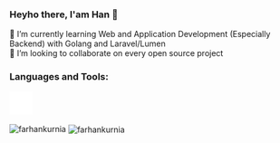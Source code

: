 ### Heyho there, I'am Han 👋
🌱 I’m currently learning Web and Application Development (Especially Backend) with Golang and Laravel/Lumen <br>
👯 I’m looking to collaborate on every open source project


<!--
**FarhanKurnia/FarhanKurnia** is a ✨ _special_ ✨ repository because its `README.md` (this file) appears on your GitHub profile.

Here are some ideas to get you started:

- 🔭 I’m currently working on ...
- 🌱 I’m currently learning ...
- 👯 I’m looking to collaborate on ...
- 🤔 I’m looking for help with ...
- 💬 Ask me about ...
- 📫 How to reach me: ...
- 😄 Pronouns: ...
- ⚡ Fun fact: ...
-->

<h3 align="left">Languages and Tools:</h3>
<p align="left"> <a href="https://expressjs.com/" target="_blank" rel="noreferrer"> <img src="https://raw.githubusercontent.com/expressjs/expressjs.com/refs/heads/gh-pages/images/brand/logo-dark.svg" alt="express" width="40" height="40"/> </a> </p>

<!-- <p><img align="left" src="https://github-readme-stats.vercel.app/api/top-langs?username=farhankurnia&show_icons=true&locale=en&layout=compact" alt="farhankurnia" /></p> -->
<p><img align="left" src="https://github-readme-stats.vercel.app/api/top-langs?username=farhankurnia&layout=donut&locale=en&langs_count=8" alt="farhankurnia" /></p>

<p>&nbsp;<img align="center" src="https://github-readme-stats.vercel.app/api?username=farhankurnia&show_icons=false&rank_icon=github&locale=en" alt="farhankurnia" /></p>

